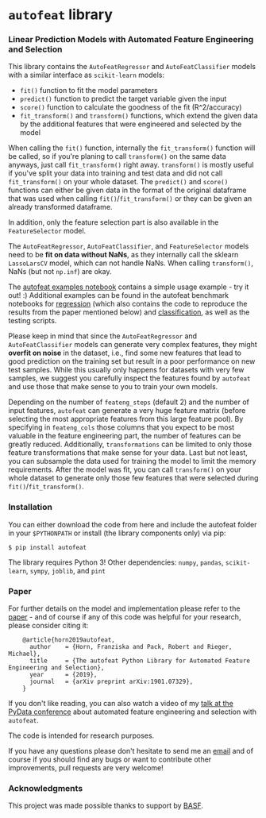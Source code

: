 # `autofeat` library
### Linear Prediction Models with Automated Feature Engineering and Selection

This library contains the `AutoFeatRegressor` and `AutoFeatClassifier` models with a similar interface as `scikit-learn` models:
- `fit()` function to fit the model parameters
- `predict()` function to predict the target variable given the input
- `score()` function to calculate the goodness of the fit (R^2/accuracy)
- `fit_transform()` and `transform()` functions, which extend the given data by the additional features that were engineered and selected by the model

When calling the `fit()` function, internally the `fit_transform()` function will be called, so if you're planing to call `transform()` on the same data anyways, just call `fit_transform()` right away. `transform()` is mostly useful if you've split your data into training and test data and did not call `fit_transform()` on your whole dataset. The `predict()` and `score()` functions can either be given data in the format of the original dataframe that was used when calling `fit()`/`fit_transform()` or they can be given an already transformed dataframe.

In addition, only the feature selection part is also available in the `FeatureSelector` model.

The `AutoFeatRegressor`, `AutoFeatClassifier`, and `FeatureSelector` models need to be **fit on data without NaNs**, as they internally call the sklearn `LassoLarsCV` model, which can not handle NaNs. When calling `transform()`, NaNs (but not `np.inf`) are okay.

The [autofeat examples notebook](https://github.com/cod3licious/autofeat/blob/master/autofeat_examples.ipynb) contains a simple usage example - try it out! :) Additional examples can be found in the autofeat benchmark notebooks for [regression](https://github.com/cod3licious/autofeat/blob/master/autofeat_benchmark_regression.ipynb) (which also contains the code to reproduce the results from the paper mentioned below) and [classification](https://github.com/cod3licious/autofeat/blob/master/autofeat_benchmark_classification.ipynb), as well as the testing scripts.

Please keep in mind that since the `AutoFeatRegressor` and `AutoFeatClassifier` models can generate very complex features, they might **overfit on noise** in the dataset, i.e., find some new features that lead to good prediction on the training set but result in a poor performance on new test samples. While this usually only happens for datasets with very few samples, we suggest you carefully inspect the features found by `autofeat` and use those that make sense to you to train your own models.

Depending on the number of `feateng_steps` (default 2) and the number of input features, `autofeat` can generate a very huge feature matrix (before selecting the most appropriate features from this large feature pool). By specifying in `feateng_cols` those columns that you expect to be most valuable in the feature engineering part, the number of features can be greatly reduced. Additionally, `transformations` can be limited to only those feature transformations that make sense for your data. Last but not least, you can subsample the data used for training the model to limit the memory requirements. After the model was fit, you can call `transform()` on your whole dataset to generate only those few features that were selected during `fit()`/`fit_transform()`.


### Installation
You can either download the code from here and include the autofeat folder in your `$PYTHONPATH` or install (the library components only) via pip:

    $ pip install autofeat

The library requires Python 3! Other dependencies: `numpy`, `pandas`, `scikit-learn`, `sympy`, `joblib`, and `pint`


### Paper
For further details on the model and implementation please refer to the [paper](https://arxiv.org/abs/1901.07329)  - and of course if any of this code was helpful for your research, please consider citing it:
```
    @article{horn2019autofeat,
      author    = {Horn, Franziska and Pack, Robert and Rieger, Michael},
      title     = {The autofeat Python Library for Automated Feature Engineering and Selection},
      year      = {2019},
      journal   = {arXiv preprint arXiv:1901.07329},
    }
```

If you don't like reading, you can also watch a video of my [talk at the PyData conference](https://www.youtube.com/watch?v=4-4pKPv9lJ4) about automated feature engineering and selection with `autofeat`.

The code is intended for research purposes.

If you have any questions please don't hesitate to send me an [email](mailto:cod3licious@gmail.com) and of course if you should find any bugs or want to contribute other improvements, pull requests are very welcome!

### Acknowledgments

This project was made possible thanks to support by [BASF](https://www.basf.com).

